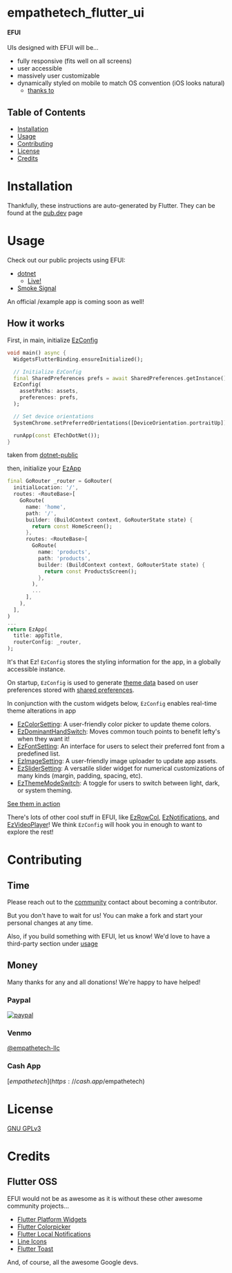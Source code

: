 # empathetech_flutter_ui
#### EFUI

UIs designed with EFUI will be... 
 - fully responsive (fits well on all screens)
 - user accessible
 - massively user customizable
 - dynamically styled on mobile to match OS convention (iOS looks natural)
   - [thanks to](#flutter-oss)

## Table of Contents

* [Installation](#installation)
* [Usage](#usage)
* [Contributing](#contributing)
* [License](#license)
* [Credits](#credits)

# Installation

Thankfully, these instructions are auto-generated by Flutter. They can be found at the [pub.dev](https://pub.dev/packages/empathetech_flutter_ui/install) page

# Usage

Check out our public projects using EFUI:
* [dotnet](https://github.com/Empathetech-LLC/dotnet-public)
  * [Live!](https://www.empathetech.net/)
* [Smoke Signal](https://github.com/Empathetech-LLC/smoke_signal)

An official /example app is coming soon as well!

## How it works

First, in main, initialize [EzConfig](lib/classes/EzConfig.dart)

```Dart
void main() async {
  WidgetsFlutterBinding.ensureInitialized();

  // Initialize EzConfig
  final SharedPreferences prefs = await SharedPreferences.getInstance();
  EzConfig(
    assetPaths: assets,
    preferences: prefs,
  );

  // Set device orientations
  SystemChrome.setPreferredOrientations([DeviceOrientation.portraitUp]);

  runApp(const ETechDotNet());
}
```
taken from [dotnet-public](https://github.com/Empathetech-LLC/dotnet-public/blob/main/lib/main.dart)

then, initialize your [EzApp](lib/classes/EzApp.dart)

```Dart
final GoRouter _router = GoRouter(
  initialLocation: '/',
  routes: <RouteBase>[
    GoRoute(
      name: 'home',
      path: '/',
      builder: (BuildContext context, GoRouterState state) {
        return const HomeScreen();
      },
      routes: <RouteBase>[
        GoRoute(
          name: 'products',
          path: 'products',
          builder: (BuildContext context, GoRouterState state) {
            return const ProductsScreen();
          },
        ),
        ...
      ],
    ),
  ],
)
...
return EzApp(
  title: appTitle,
  routerConfig: _router,
);
```

It's that Ez! `EzConfig` stores the styling information for the app, in a globally accessible instance.

On startup, `EzConfig` is used to generate [theme data](lib/functions/ezThemeData.dart) based on user preferences stored with [shared preferences](https://pub.dev/packages/shared_preferences).

In conjunction with the custom widgets below, `EzConfig` enables real-time theme alterations in app

* [EzColorSetting](lib/classes/EzColorSetting.dart): A user-friendly color picker to update theme colors.
* [EzDominantHandSwitch](lib/classes/EzDominantHandSwitch.dart): Moves common touch points to benefit lefty's when they want it!
* [EzFontSetting](lib/classes/EzFontSetting.dart): An interface for users to select their preferred font from a predefined list.
* [EzImageSetting](lib/classes/EzImageSetting.dart): A user-friendly image uploader to update app assets.
* [EzSliderSetting](lib/classes/EzSliderSetting.dart): A versatile slider widget for numerical customizations of many kinds (margin, padding, spacing, etc).
* [EzThemeModeSwitch](lib/classes/EzThemeModeSwitch.dart): A toggle for users to switch between light, dark, or system theming.

[See them in action](https://www.empathetech.net/#/settings)

There's lots of other cool stuff in EFUI, like [EzRowCol](lib/classes/EzRowCol.dart), [EzNotifications](lib/classes/EzNotifications.dart), and [EzVideoPlayer](lib/classes/EzVideoPlayer.dart)! We think `EzConfig` will hook you in enough to want to explore the rest!

# Contributing

## Time

Please reach out to the [community](mailto:community@empathetech.net?subject=Becoming%20a%20contributor) contact about becoming a contributor.

But you don't have to wait for us! You can make a fork and start your personal changes at any time.

Also, if you build something with EFUI, let us know! We'd love to have a third-party section under [usage](#usage)

## Money

Many thanks for any and all donations! We're happy to have helped!

### Paypal

[![paypal](https://www.paypalobjects.com/en_US/i/btn/btn_donateCC_LG.gif)](https://www.paypal.com/donate/?hosted_button_id=NGEL6AB5A6KNL)

### Venmo

[@empathetech-llc](https://venmo.com/empathetech-llc)

### Cash App

[$empathetech](https://cash.app/$empathetech)

# License

[GNU GPLv3](LICENSE)

# Credits

## Flutter OSS

EFUI would not be as awesome as it is without these other awesome community projects...

* [Flutter Platform Widgets](https://pub.dev/packages/flutter_platform_widgets)
* [Flutter Colorpicker](https://pub.dev/packages/flutter_colorpicker)
* [Flutter Local Notifications](https://pub.dev/packages/flutter_local_notifications)
* [Line Icons](https://pub.dev/packages/line_icons)
* [Flutter Toast](https://pub.dev/packages/fluttertoast)

And, of course, all the awesome Google devs.
